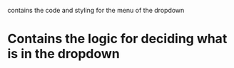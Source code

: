 contains the code and styling for the menu of the dropdown

# Contains the logic for deciding what is in the dropdown